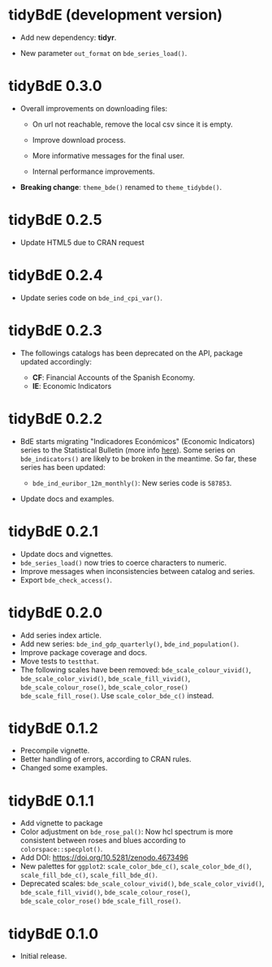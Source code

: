 # tidyBdE (development version)

-   Add new dependency: **tidyr**.

-   New parameter `out_format` on `bde_series_load()`.

# tidyBdE 0.3.0

-   Overall improvements on downloading files:

    -   On url not reachable, remove the local csv since it is empty.

    -   Improve download process.

    -   More informative messages for the final user.

    -   Internal performance improvements.

-   **Breaking change**: `theme_bde()` renamed to `theme_tidybde()`.

# tidyBdE 0.2.5

-   Update HTML5 due to CRAN request

# tidyBdE 0.2.4

-   Update series code on `bde_ind_cpi_var()`.

# tidyBdE 0.2.3

-   The followings catalogs has been deprecated on the API, package updated
    accordingly:

    -   **CF**: Financial Accounts of the Spanish Economy.
    -   **IE**: Economic Indicators

# tidyBdE 0.2.2

-   BdE starts migrating "Indicadores Económicos" (Economic Indicators) series
    to the Statistical Bulletin (more info
    [here](https://www.bde.es/bde/en/areas/estadis/otras-clasificac/estadisticas-por/junio-2021-0c825dfde7d3a71.html)).
    Some series on `bde_indicators()` are likely to be broken in the meantime.
    So far, these series has been updated:

    -   `bde_ind_euribor_12m_monthly()`: New series code is `587853`.

-   Update docs and examples.

# tidyBdE 0.2.1

-   Update docs and vignettes.
-   `bde_series_load()` now tries to coerce characters to numeric.
-   Improve messages when inconsistencies between catalog and series.
-   Export `bde_check_access()`.

# tidyBdE 0.2.0

-   Add series index article.
-   Add new series: `bde_ind_gdp_quarterly()`, `bde_ind_population()`.
-   Improve package coverage and docs.
-   Move tests to `testthat`.
-   The following scales have been removed: `bde_scale_colour_vivid()`,
    `bde_scale_color_vivid()`, `bde_scale_fill_vivid()`,
    `bde_scale_colour_rose()`, `bde_scale_color_rose()` `bde_scale_fill_rose()`.
    Use `scale_color_bde_c()` instead.

# tidyBdE 0.1.2

-   Precompile vignette.
-   Better handling of errors, according to CRAN rules.
-   Changed some examples.

# tidyBdE 0.1.1

-   Add vignette to package
-   Color adjustment on `bde_rose_pal()`: Now hcl spectrum is more consistent
    between roses and blues according to `colorspace::specplot()`.
-   Add DOI: <https://doi.org/10.5281/zenodo.4673496>
-   New palettes for `ggplot2`: `scale_color_bde_c()`, `scale_color_bde_d()`,
    `scale_fill_bde_c()`, `scale_fill_bde_d()`.
-   Deprecated scales: `bde_scale_colour_vivid()`, `bde_scale_color_vivid()`,
    `bde_scale_fill_vivid()`, `bde_scale_colour_rose()`,
    `bde_scale_color_rose()` `bde_scale_fill_rose()`.

# tidyBdE 0.1.0

-   Initial release.
